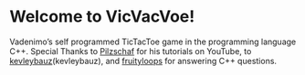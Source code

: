 # Welcome to VicVacVoe!

Vadenimo’s self programmed TicTacToe game in the programming language C++.
Special Thanks to [Pilzschaf](https://youtu.be/WUketL_86w0?si=-ynw64i-MciOklqb) for his tutorials on YouTube, to [kevleybauz](https://github.com/kevleybauz)(kevleybauz), and [fruityloops](https://github.com/fruityloops1) for answering C++ questions.
